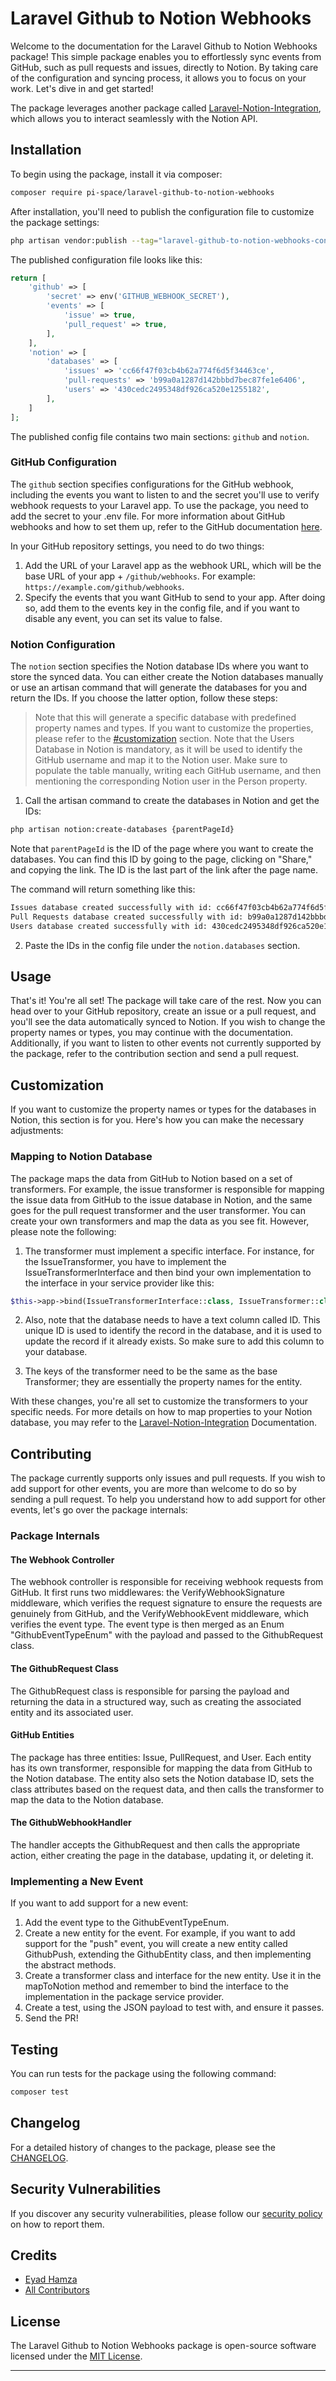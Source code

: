 # Laravel Github to Notion Webhooks

Welcome to the documentation for the Laravel Github to Notion Webhooks package! This simple package enables you to effortlessly sync events from GitHub, such as pull requests and issues, directly to Notion. By taking care of the configuration and syncing process, it allows you to focus on your work. Let's dive in and get started!

The package leverages another package called [Laravel-Notion-Integration](https://github.com/Eyadhamza/Laravel-Notion-Integration), which allows you to interact seamlessly with the Notion API.

## Installation

To begin using the package, install it via composer:

```bash
composer require pi-space/laravel-github-to-notion-webhooks
```

After installation, you'll need to publish the configuration file to customize the package settings:

```bash
php artisan vendor:publish --tag="laravel-github-to-notion-webhooks-config"
```

The published configuration file looks like this:

```php
return [
    'github' => [
        'secret' => env('GITHUB_WEBHOOK_SECRET'),
        'events' => [
            'issue' => true,
            'pull_request' => true,
        ],
    ],
    'notion' => [
        'databases' => [
            'issues' => 'cc66f47f03cb4b62a774f6d5f34463ce',
            'pull-requests' => 'b99a0a1287d142bbbd7bec87fe1e6406',
            'users' => '430cedc2495348df926ca520e1255182',
        ],
    ]
];

```

The published config file contains two main sections: `github` and `notion`.

### GitHub Configuration

The `github` section specifies configurations for the GitHub webhook, including the events you want to listen to and the secret you'll use to verify webhook requests to your Laravel app.
To use the package, you need to add the secret to your .env file.
For more information about GitHub webhooks and how to set them up, refer to the GitHub documentation [here](https://docs.github.com/en/developers/webhooks-and-events/about-webhooks).

In your GitHub repository settings, you need to do two things:
1. Add the URL of your Laravel app as the webhook URL, which will be the base URL of your app + `/github/webhooks`. For example: `https://example.com/github/webhooks`.
2. Specify the events that you want GitHub to send to your app. After doing so, add them to the events key in the config file, and if you want to disable any event, you can set its value to false.

### Notion Configuration

The `notion` section specifies the Notion database IDs where you want to store the synced data. You can either create the Notion databases manually or use an artisan command that will generate the databases for you and return the IDs. If you choose the latter option, follow these steps:

> Note that this will generate a specific database with predefined property names and types. If you want to customize the properties, please refer to the [#customization](#customization) section.
> Note that the Users Database in Notion is mandatory, as it will be used to identify the GitHub username and map it to the Notion user. Make sure to populate the table manually, writing each GitHub username, and then mentioning the corresponding Notion user in the Person property.

1. Call the artisan command to create the databases in Notion and get the IDs:

```bash
php artisan notion:create-databases {parentPageId}
```

Note that `parentPageId` is the ID of the page where you want to create the databases. You can find this ID by going to the page, clicking on "Share," and copying the link. The ID is the last part of the link after the page name.

The command will return something like this:

```bash
Issues database created successfully with id: cc66f47f03cb4b62a774f6d5f34463ce
Pull Requests database created successfully with id: b99a0a1287d142bbbd7bec87fe1e6406
Users database created successfully with id: 430cedc2495348df926ca520e1255182
```

2. Paste the IDs in the config file under the `notion.databases` section.

## Usage

That's it! You're all set! The package will take care of the rest. Now you can head over to your GitHub repository, create an issue or a pull request, and you'll see the data automatically synced to Notion. If you wish to change the property names or types, you may continue with the documentation. Additionally, if you want to listen to other events not currently supported by the package, refer to the contribution section and send a pull request.

## Customization

If you want to customize the property names or types for the databases in Notion, this section is for you. Here's how you can make the necessary adjustments:

### Mapping to Notion Database

The package maps the data from GitHub to Notion based on a set of transformers. For example, the issue transformer is responsible for mapping the issue data from GitHub to the issue database in Notion, and the same goes for the pull request transformer and the user transformer. You can create your own transformers and map the data as you see fit. However, please note the following:

1. The transformer must implement a specific interface. For instance, for the IssueTransformer, you have to implement the IssueTransformerInterface and then bind your own implementation to the interface in your service provider like this:

```php
$this->app->bind(IssueTransformerInterface::class, IssueTransformer::class);
```

2. Also, note that the database needs to have a text column called ID. This unique ID is used to identify the record in the database, and it is used to update the record if it already exists. So make sure to add this column to your database.

3. The keys of the transformer need to be the same as the base Transformer; they are essentially the property names for the entity.

With these changes, you're all set to customize the transformers to your specific needs. For more details on how to map properties to your Notion database, you may refer to the [Laravel-Notion-Integration](https://github.com/Eyadhamza/Laravel-Notion-Integration) Documentation.

## Contributing

The package currently supports only issues and pull requests. If you wish to add support for other events, you are more than welcome to do so by sending a pull request. To help you understand how to add support for other events, let's go over the package internals:

### Package Internals

#### The Webhook Controller

The webhook controller is responsible for receiving webhook requests from GitHub. It first runs two middlewares: the VerifyWebhookSignature middleware, which verifies the request signature to ensure the requests are genuinely from GitHub, and the VerifyWebhookEvent middleware, which verifies the event type. The event type is then merged as an Enum "GithubEventTypeEnum" with the payload and passed to the GithubRequest class.

#### The GithubRequest Class

The GithubRequest class is responsible for parsing the payload and returning the data in a structured way, such as creating the associated entity and its associated user.

#### GitHub Entities



The package has three entities: Issue, PullRequest, and User. Each entity has its own transformer, responsible for mapping the data from GitHub to the Notion database. The entity also sets the Notion database ID, sets the class attributes based on the request data, and then calls the transformer to map the data to the Notion database.

#### The GithubWebhookHandler

The handler accepts the GithubRequest and then calls the appropriate action, either creating the page in the database, updating it, or deleting it.

### Implementing a New Event

If you want to add support for a new event:

1. Add the event type to the GithubEventTypeEnum.
2. Create a new entity for the event. For example, if you want to add support for the "push" event, you will create a new entity called GithubPush, extending the GithubEntity class, and then implementing the abstract methods.
3. Create a transformer class and interface for the new entity. Use it in the mapToNotion method and remember to bind the interface to the implementation in the package service provider.
4. Create a test, using the JSON payload to test with, and ensure it passes.
5. Send the PR!

## Testing

You can run tests for the package using the following command:

```bash
composer test
```

## Changelog

For a detailed history of changes to the package, please see the [CHANGELOG](CHANGELOG.md).

## Security Vulnerabilities

If you discover any security vulnerabilities, please follow our [security policy](../../security/policy) on how to report them.

## Credits

- [Eyad Hamza](https://github.com/Eyadhamza)
- [All Contributors](../../contributors)

## License

The Laravel Github to Notion Webhooks package is open-source software licensed under the [MIT License](LICENSE.md).

---
